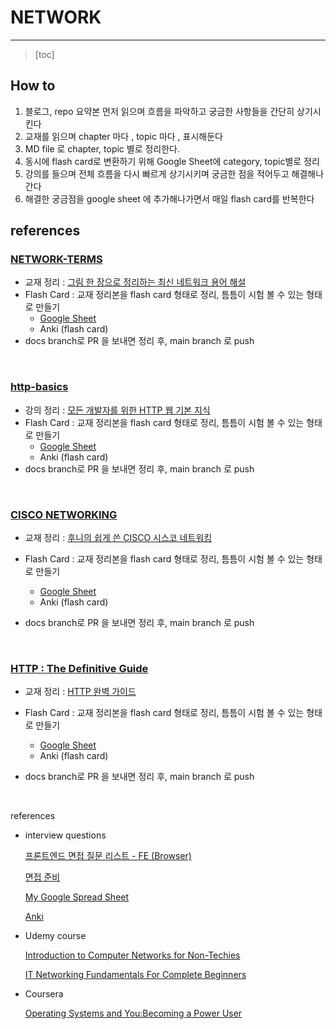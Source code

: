 # NETWORK

------

> [toc]



## How to

1. 블로그, repo 요약본 먼저 읽으며 흐름을 파악하고 궁금한 사항들을 간단히 상기시킨다
2. 교재를 읽으며 chapter 마다 , topic 마다 , 표시해둔다
3. MD file 로 chapter, topic 별로 정리한다.
4. 동시에 flash card로 변환하기 위해 Google Sheet에 category, topic별로 정리
5. 강의를 들으며 전체 흐름을 다시 빠르게 상기시키며 궁금한 점을 적어두고 해결해나간다
6. 해결한 궁금점을 google sheet 에 추가해나가면서 매일 flash card를 반복한다



## references

### [NETWORK-TERMS](https://github.com/Dinoryong/Network/tree/main/NETWORK-TERMS)

- 교재 정리 : [그림 한 장으로 정리하는 최신 네트워크 용어 해설](https://book.naver.com/bookdb/book_detail.nhn?bid=11091520)
- Flash Card : 교재 정리본을 flash card 형태로 정리, 틈틈이 시험 볼 수 있는 형태로 만들기
  - [Google Sheet](https://docs.google.com/spreadsheets/d/16sB1tNt-IFqbreJ4ytutIIF-dTqlVelDk49IYn8WWxw/edit?usp=sharing)
  - Anki (flash card)
- docs branch로 PR 을 보내면 정리 후, main branch 로 push



<br/>

### [http-basics](https://github.com/Dinoryong/Network/tree/main/http-basics)

- 강의 정리 : [모든 개발자를 위한 HTTP 웹 기본 지식](https://www.inflearn.com/course/http-%EC%9B%B9-%EB%84%A4%ED%8A%B8%EC%9B%8C%ED%81%AC)
- Flash Card : 교재 정리본을 flash card 형태로 정리, 틈틈이 시험 볼 수 있는 형태로 만들기
  - [Google Sheet](https://docs.google.com/spreadsheets/d/16sB1tNt-IFqbreJ4ytutIIF-dTqlVelDk49IYn8WWxw/edit?usp=sharing)
  - Anki (flash card)
- docs branch로 PR 을 보내면 정리 후, main branch 로 push



<br/>

### [CISCO NETWORKING]()

- 교재 정리 : [후니의 쉽게 쓴 CISCO 시스코 네트워킹](http://www.yes24.com/Product/Goods/64994948)

- Flash Card : 교재 정리본을 flash card 형태로 정리, 틈틈이 시험 볼 수 있는 형태로 만들기
  - [Google Sheet](https://docs.google.com/spreadsheets/d/16sB1tNt-IFqbreJ4ytutIIF-dTqlVelDk49IYn8WWxw/edit?usp=sharing)
  - Anki (flash card)
- docs branch로 PR 을 보내면 정리 후, main branch 로 push



<br/>

### [HTTP : The Definitive Guide]()

- 교재 정리 : [HTTP 완벽 가이드](http://www.kyobobook.co.kr/product/detailViewKor.laf?mallGb=KOR&ejkGb=KOR&barcode=9788966261208)

- Flash Card : 교재 정리본을 flash card 형태로 정리, 틈틈이 시험 볼 수 있는 형태로 만들기
  - [Google Sheet](https://docs.google.com/spreadsheets/d/16sB1tNt-IFqbreJ4ytutIIF-dTqlVelDk49IYn8WWxw/edit?usp=sharing)
  - Anki (flash card)
- docs branch로 PR 을 보내면 정리 후, main branch 로 push

<br/>

references

- interview questions

  [프론트엔드 면접 질문 리스트 - FE (Browser)](https://joontae-kim.github.io/2020/10/26/interview-question-fe/)

  [면접 준비](https://trello.com/b/KXxQo8Lw/%EB%A9%B4%EC%A0%91%EC%A4%80%EB%B9%84)

  [My Google Spread Sheet]()

  [Anki]()

- Udemy course

  [Introduction to Computer Networks for Non-Techies](https://www.udemy.com/course/introduction-to-computer-networks/learn/lecture/13564126?start=15#overview)

  [IT Networking Fundamentals For Complete Beginners](https://www.udemy.com/course/it-networking-fundamentals/learn/lecture/7307262?start=15#overview)

- Coursera

  [Operating Systems and You:Becoming a Power User](https://www.coursera.org/learn/os-power-user)

